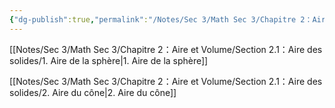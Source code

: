 ```yaml
---
{"dg-publish":true,"permalink":"/Notes/Sec 3/Math Sec 3/Chapitre 2：Aire et Volume/Section 2.1：Aire des solides/"}
---
```



[[Notes/Sec 3/Math Sec 3/Chapitre 2：Aire et Volume/Section 2.1：Aire des solides/1. Aire de la sphère\|1. Aire de la sphère]]

[[Notes/Sec 3/Math Sec 3/Chapitre 2：Aire et Volume/Section 2.1：Aire des solides/2. Aire du cône\|2. Aire du cône]]